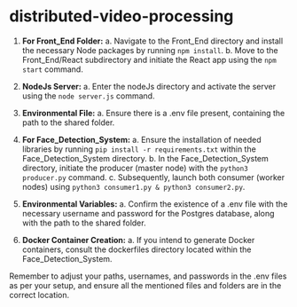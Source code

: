 # distributed-video-processing

1. **For Front_End Folder:**
   a. Navigate to the Front_End directory and install the necessary Node packages by running `npm install`.
   b. Move to the Front_End/React subdirectory and initiate the React app using the `npm start` command.

2. **NodeJs Server:**
   a. Enter the nodeJs directory and activate the server using the `node server.js` command.

3. **Environmental File:**
   a. Ensure there is a .env file present, containing the path to the shared folder.

4. **For Face_Detection_System:**
   a. Ensure the installation of needed libraries by running `pip install -r requirements.txt` within the Face_Detection_System directory.
   b. In the Face_Detection_System directory, initiate the producer (master node) with the `python3 producer.py` command.
   c. Subsequently, launch both consumer (worker nodes) using `python3 consumer1.py & python3 consumer2.py`.

5. **Environmental Variables:**
   a. Confirm the existence of a .env file with the necessary username and password for the Postgres database, along with the path to the shared folder.

6. **Docker Container Creation:**
   a. If you intend to generate Docker containers, consult the dockerfiles directory located within the Face_Detection_System.

Remember to adjust your paths, usernames, and passwords in the .env files as per your setup, and ensure all the mentioned files and folders are in the correct location.
